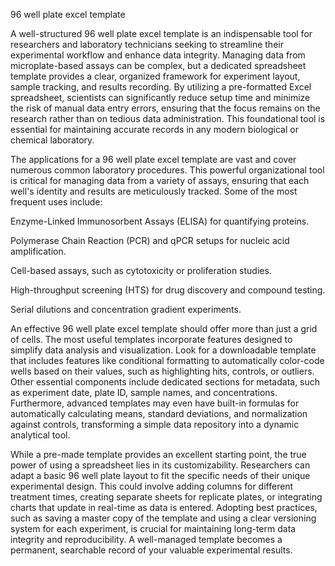 96 well plate excel template


A well-structured 96 well plate excel template is an indispensable tool for researchers and laboratory technicians seeking to streamline their experimental workflow and enhance data integrity. Managing data from microplate-based assays can be complex, but a dedicated spreadsheet template provides a clear, organized framework for experiment layout, sample tracking, and results recording. By utilizing a pre-formatted Excel spreadsheet, scientists can significantly reduce setup time and minimize the risk of manual data entry errors, ensuring that the focus remains on the research rather than on tedious data administration. This foundational tool is essential for maintaining accurate records in any modern biological or chemical laboratory.



The applications for a 96 well plate excel template are vast and cover numerous common laboratory procedures. This powerful organizational tool is critical for managing data from a variety of assays, ensuring that each well's identity and results are meticulously tracked. Some of the most frequent uses include:




Enzyme-Linked Immunosorbent Assays (ELISA) for quantifying proteins.


Polymerase Chain Reaction (PCR) and qPCR setups for nucleic acid amplification.


Cell-based assays, such as cytotoxicity or proliferation studies.


High-throughput screening (HTS) for drug discovery and compound testing.


Serial dilutions and concentration gradient experiments.





An effective 96 well plate excel template should offer more than just a grid of cells. The most useful templates incorporate features designed to simplify data analysis and visualization. Look for a downloadable template that includes features like conditional formatting to automatically color-code wells based on their values, such as highlighting hits, controls, or outliers. Other essential components include dedicated sections for metadata, such as experiment date, plate ID, sample names, and concentrations. Furthermore, advanced templates may even have built-in formulas for automatically calculating means, standard deviations, and normalization against controls, transforming a simple data repository into a dynamic analytical tool.



While a pre-made template provides an excellent starting point, the true power of using a spreadsheet lies in its customizability. Researchers can adapt a basic 96 well plate layout to fit the specific needs of their unique experimental design. This could involve adding columns for different treatment times, creating separate sheets for replicate plates, or integrating charts that update in real-time as data is entered. Adopting best practices, such as saving a master copy of the template and using a clear versioning system for each experiment, is crucial for maintaining long-term data integrity and reproducibility. A well-managed template becomes a permanent, searchable record of your valuable experimental results.
